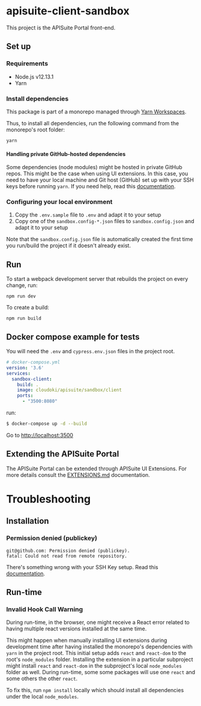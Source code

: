 # apisuite-client-sandbox

This project is the APISuite Portal front-end.

## Set up

### Requirements

* Node.js v12.13.1
* Yarn

### Install dependencies

This package is part of a monorepo managed through [Yarn Workspaces](https://classic.yarnpkg.com/en/docs/workspaces/).

Thus, to install all dependencies, run the following command from the monorepo's root folder:

    yarn

#### Handling private GitHub-hosted dependencies

Some dependencies (node modules) might be hosted in private GitHub repos. This might be the case when using UI extensions. In this case, you need to have your local machine and Git host (GitHub) set up with your SSH keys before running `yarn`. If you need help, read this [documentation](https://docs.github.com/en/github/authenticating-to-github/generating-a-new-ssh-key-and-adding-it-to-the-ssh-agent).

### Configuring your local environment

1. Copy the `.env.sample` file to `.env` and adapt it to your setup
1. Copy one of the `sandbox.config-*.json` files to `sandbox.config.json` and adapt it to your setup

Note that the `sandbox.config.json` file is automatically created the first time you run/build the project if it doesn't already exist.

## Run

To start a webpack development server that rebuilds the project on every change, run:

    npm run dev

To create a build:

    npm run build

## Docker compose example for tests

You will need the `.env` and `cypress.env.json` files in the project root.

```yml
# docker-compose.yml
version: '3.6'
services:
  sandbox-client:
    build: .
    image: cloudoki/apisuite/sandbox/client
    ports:
      - "3500:8080"
```

run:

```bash
$ docker-compose up -d --build
```

Go to [http://localhost:3500](http://localhost:3500)

## Extending the APISuite Portal

The APISuite Portal can be extended through APISuite UI Extensions. For more details consult the [EXTENSIONS.md](EXTENSIONS.md) documentation.

# Troubleshooting

## Installation

### Permission denied (publickey)

```
git@github.com: Permission denied (publickey).
fatal: Could not read from remote repository.
```

There's something wrong with your SSH Key setup. Read this [documentation](https://docs.github.com/en/github/authenticating-to-github/generating-a-new-ssh-key-and-adding-it-to-the-ssh-agent).

## Run-time

### Invalid Hook Call Warning

During run-time, in the browser, one might receive a React error related to having multiple react versions installed at the same time.

This might happen when manually installing UI extensions during development time after having installed the monorepo's dependencies with `yarn` in the project root. This initial setup adds `react` and `react-dom` to the root's `node_modules` folder. Installing the extension in a particular subproject might install `react` and `react-dom` in the subproject's local `node_modules` folder as well. During run-time, some some packages will use one `react` and some others the other `react`.

To fix this, run `npm install` locally which should install all dependencies under the local `node_modules`.
